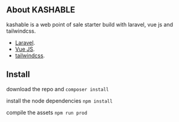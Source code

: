 
## About KASHABLE

kashable is a web point of sale starter build with laravel, vue js and tailwindcss.


- [Laravel](https://laravel.com/).
- [Vue JS](https://vuejs.org/).
- [tailwindcss](https://tailwindcss.com/).

## Install

download the repo and 
`composer install`

install the node dependencies
`npm install`

compile the assets
`npm run prod`



